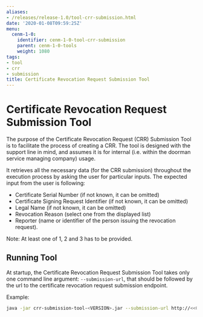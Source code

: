 ```yaml
---
aliases:
- /releases/release-1.0/tool-crr-submission.html
date: '2020-01-08T09:59:25Z'
menu:
  cenm-1-0:
    identifier: cenm-1-0-tool-crr-submission
    parent: cenm-1-0-tools
    weight: 1080
tags:
- tool
- crr
- submission
title: Certificate Revocation Request Submission Tool
---
```



# Certificate Revocation Request Submission Tool

The purpose of the Certificate Revocation Request (CRR) Submission Tool is to facilitate the process of creating a CRR.
The tool is designed with the support line in mind, and assumes it is for internal (i.e. within the doorman service managing company) usage.

It retrieves all the necessary data (for the CRR submission) throughout the execution process by asking the user for particular inputs.
The expected input from the user is following:


* Certificate Serial Number (if not known, it can be omitted)
* Certificate Signing Request Identifier (if not known, it can be omitted)
* Legal Name (if not known, it can be omitted)
* Revocation Reason (select one from the displayed list)
* Reporter (name or identifier of the person issuing the revocation request).

Note: At least one of 1, 2 and 3 has to be provided.


## Running Tool

At startup, the Certificate Revocation Request Submission Tool takes only one command line argument: `--submission-url`,
that should be followed by the url to the certificate revocation request submission endpoint.

Example:

```bash
java -jar crr-submission-tool-<VERSION>.jar --submission-url http://<<CORDA_DOMAIN>>/certificate-revocation-request
```

